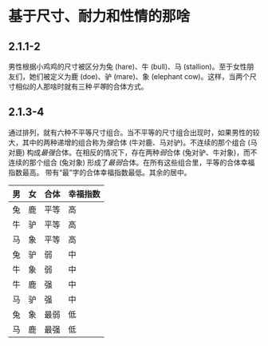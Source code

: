 # 基于尺寸、耐力和性情的那啥

## 2.1.1-2

男性根据小鸡鸡的尺寸被区分为兔 (hare)、牛 (bull)、马 (stallion)。至于女性朋友们，她们被定义为鹿 (doe)、驴 (mare)、象 (elephant cow)。这样，当两个尺寸相似的人那啥时就有三种*平等*的合体方式。

## 2.1.3-4

通过排列，就有六种不平等尺寸组合。当不平等的尺寸组合出现时，如果男性的较大，其中的两种递增的组合称为*强*合体
(牛对鹿、马对驴)。不连续的那个组合 (马对鹿)
构成*最强*合体。在相反的情况下，存在两种*弱*合体
(兔对驴、牛对象)，而不连续的那个组合
(兔对象) 形成了*最弱*合体。在所有这些组合里，平等的合体幸福指数最高。
带有“最”字的合体幸福指数最低。其余的居中。

| 男 | 女 | 合体 | 幸福指数 |
| :-- | :-- | :-- | :-- |
| 兔 | 鹿 | 平等 | 高 |
| 牛 | 驴 | 平等 | 高 |
| 马 | 象 | 平等 | 高 |
| 兔 | 驴 | 弱 | 中 |
| 牛 | 象 | 弱 | 中 |
| 牛 | 鹿 | 强 | 中 |
| 马 | 驴 | 强 | 中 |
| 兔 | 象 | 最弱 | 低 |
| 马 | 鹿 | 最强 | 低 |

